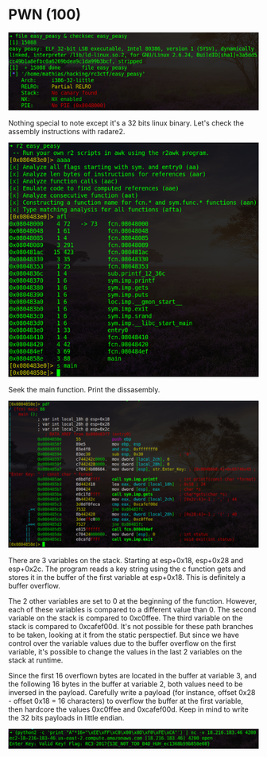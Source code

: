 # PWN (100)

![](rc3-1.png)

Nothing special to note except it's a 32 bits linux binary. Let's check the assembly instructions with radare2.

![](rc3-2.png)

Seek the main function. Print the dissasembly.

![](rc3-3.png)

There are 3 variables on the stack. Starting at esp+0x18, esp+0x28 and esp+0x2c. The program reads a key string using the c function gets and stores it in the buffer of the first variable at esp+0x18. This is definitely a buffer overflow.

The 2 other variables are set to 0 at the beginning of the function. However, each of these variables is compared to a different value than 0. The second variable on the stack is compared to 0xc0ffee. The third variable on the stack is compared to 0xcafef00d. It's not possible for these path branches to be taken, looking at it from the static perspectief. But since we have control over the variable values due to the buffer overflow on the first variable, it's possible to change the values in the last 2 variables on the stack at runtime.

Since the first 16 overflown bytes are located in the buffer at variable 3, and the following 16 bytes in the buffer at variable 2, both values need to be inversed in the payload. Carefully write a payload (for instance, offset 0x28 - offset 0x18 = 16 characters) to overflow the buffer at the first variable, then hardcore the values 0xc0ffee and 0xcafef00d. Keep in mind to write the 32 bits payloads in little endian. 

![](rc3-4.png)
